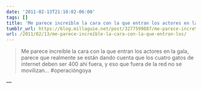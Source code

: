 ```yaml
---
date: '2011-02-13T21:10:02-06:00'
tags: []
title: 'Me parece increíble la cara con la que entran los actores en la gala, parece que realmente se están dando cuenta que los cuatro gatos de internet deben ser 400 ahí fuera, y eso que fuera de la red no se movilizan… #operacióngoya'
tumblr_url: https://blog.millaguie.net/post/3277599887/me-parece-incre%C3%ADble-la-cara-con-la-que-entran-los
url: /2011/02/13/me-parece-increíble-la-cara-con-la-que-entran-los/
---
```


> Me parece increíble la cara con la que entran los actores en la gala, parece que realmente se están dando cuenta que los cuatro gatos de internet deben ser 400 ahí fuera, y eso que fuera de la red no se movilizan… #operacióngoya

—